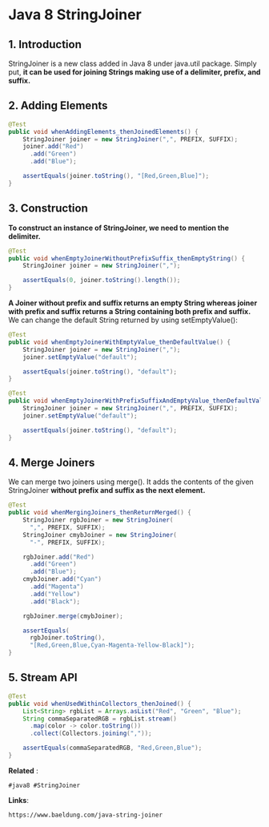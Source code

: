 # Java 8 StringJoiner


## 1. Introduction

StringJoiner is a new class added in Java 8 under java.util package. Simply put, **it can be used for joining Strings making use of a delimiter, prefix, and suffix.**


## 2. Adding Elements
```java
@Test
public void whenAddingElements_thenJoinedElements() {
    StringJoiner joiner = new StringJoiner(",", PREFIX, SUFFIX);
    joiner.add("Red")
      .add("Green")
      .add("Blue");

    assertEquals(joiner.toString(), "[Red,Green,Blue]");
}
```

## 3. Construction 

**To construct an instance of StringJoiner, we need to mention the delimiter.**

```java
@Test
public void whenEmptyJoinerWithoutPrefixSuffix_thenEmptyString() {
    StringJoiner joiner = new StringJoiner(",");

    assertEquals(0, joiner.toString().length());
}
```
**A Joiner without prefix and suffix returns an empty String whereas joiner with prefix and suffix returns a String containing both prefix and suffix.** We can change the default String returned by using setEmptyValue():

```java 
@Test
public void whenEmptyJoinerWithEmptyValue_thenDefaultValue() {
    StringJoiner joiner = new StringJoiner(",");
    joiner.setEmptyValue("default");

    assertEquals(joiner.toString(), "default");
}

@Test
public void whenEmptyJoinerWithPrefixSuffixAndEmptyValue_thenDefaultValue() {
    StringJoiner joiner = new StringJoiner(",", PREFIX, SUFFIX);
    joiner.setEmptyValue("default");

    assertEquals(joiner.toString(), "default");
}
```
## 4. Merge Joiners
We can merge two joiners using merge(). It adds the contents of the given StringJoiner **without prefix and suffix as the next element.**
```java
@Test
public void whenMergingJoiners_thenReturnMerged() {
    StringJoiner rgbJoiner = new StringJoiner(
      ",", PREFIX, SUFFIX);
    StringJoiner cmybJoiner = new StringJoiner(
      "-", PREFIX, SUFFIX);

    rgbJoiner.add("Red")
      .add("Green")
      .add("Blue");
    cmybJoiner.add("Cyan")
      .add("Magenta")
      .add("Yellow")
      .add("Black");

    rgbJoiner.merge(cmybJoiner);

    assertEquals(
      rgbJoiner.toString(),
      "[Red,Green,Blue,Cyan-Magenta-Yellow-Black]");
}
```

## 5. Stream API
```java
@Test
public void whenUsedWithinCollectors_thenJoined() {
    List<String> rgbList = Arrays.asList("Red", "Green", "Blue");
    String commaSeparatedRGB = rgbList.stream()
      .map(color -> color.toString())
      .collect(Collectors.joining(","));

    assertEquals(commaSeparatedRGB, "Red,Green,Blue");
}
```

**Related** :
```
#java8 #StringJoiner 
```

**Links**:
```
https://www.baeldung.com/java-string-joiner
```

